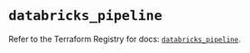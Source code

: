 # `databricks_pipeline`

Refer to the Terraform Registry for docs: [`databricks_pipeline`](https://registry.terraform.io/providers/databricks/databricks/1.72.0/docs/resources/pipeline).
